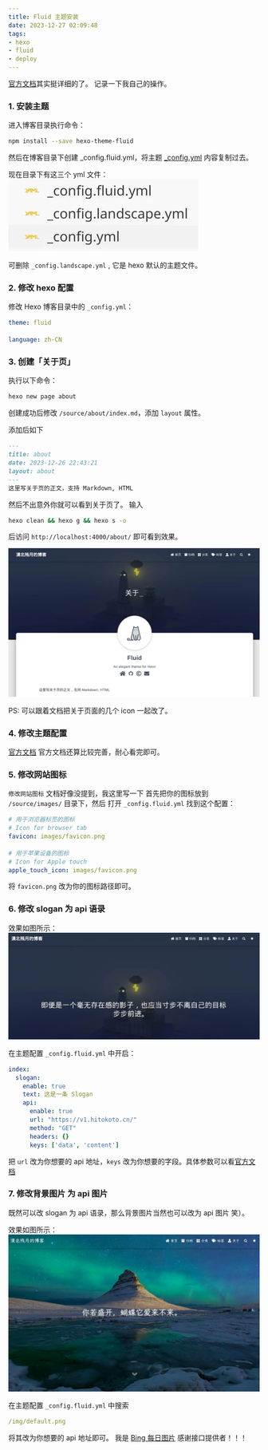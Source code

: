 ```yaml
---
title: Fluid 主题安装
date: 2023-12-27 02:09:48
tags:
- hexo
- fluid
- deploy
---
```


[官方文档](https://hexo.fluid-dev.com/docs/start)其实挺详细的了。
记录一下我自己的操作。

### 1. 安装主题
进入博客目录执行命令：
```bash
npm install --save hexo-theme-fluid
```
然后在博客目录下创建 _config.fluid.yml，将主题 [_config.yml](https://github.com/fluid-dev/hexo-theme-fluid/blob/master/_config.yml) 内容复制过去。

现在目录下有这三个 yml 文件：
![yml-files.webp](../images/Fluid-theme-installation/yml-files.webp)

可删除 `_config.landscape.yml` , 它是 hexo 默认的主题文件。

### 2. 修改 hexo 配置

修改 Hexo 博客目录中的 `_config.yml`：
```yml
theme: fluid

language: zh-CN
```

### 3. 创建「关于页」

执行以下命令：
```bash
hexo new page about
```

创建成功后修改 `/source/about/index.md`，添加 `layout` 属性。

添加后如下

```md
---
title: about
date: 2023-12-26 22:43:21
layout: about
---
这里写关于页的正文，支持 Markdown, HTML
```
然后不出意外你就可以看到关于页了。
输入
```bash
hexo clean && hexo g && hexo s -o
```

后访问 `http://localhost:4000/about/` 即可看到效果。

![ablout.webp](../images/Fluid-theme-installation/about.webp)

PS: 可以跟着文档把关于页面的几个 icon 一起改了。

### 4. 修改主题配置

[官方文档](https://hexo.fluid-dev.com/docs/guide/)
官方文档还算比较完善，耐心看完即可。

### 5. 修改网站图标
`修改网站图标` 文档好像没提到，我这里写一下
首先把你的图标放到 `/source/images/` 目录下，然后
打开 `_config.fluid.yml` 找到这个配置：
```yml
# 用于浏览器标签的图标
# Icon for browser tab
favicon: images/favicon.png

# 用于苹果设备的图标
# Icon for Apple touch
apple_touch_icon: images/favicon.png
```
将 `favicon.png` 改为你的图标路径即可。

### 6. 修改 slogan 为 api 语录
效果如图所示：
![api-slogan.webp](../images/Fluid-theme-installation/api-slogan.webp)

在主题配置 `_config.fluid.yml` 中开启：
```yml
index:
  slogan:
    enable: true
    text: 这是一条 Slogan
    api:
      enable: true
      url: "https://v1.hitokoto.cn/"
      method: "GET"
      headers: {}
      keys: ['data', 'content']
```
把 `url` 改为你想要的 api 地址，`keys` 改为你想要的字段。具体参数可以看[官方文档](https://hexo.fluid-dev.com/docs/guide/#slogan-%E6%89%93%E5%AD%97%E6%9C%BA)

### 7. 修改背景图片 为 api 图片
既然可以改 slogan 为 api 语录，那么背景图片当然也可以改为 api 图片 笑）。

效果如图所示：
![api-bg.webp](../images/Fluid-theme-installation/api-bg.webp)

在主题配置 `_config.fluid.yml` 中搜索
```yml
/img/default.png
```
将其改为你想要的 api 地址即可。
我是 [Bing 每日图片](https://api.vvhan.com/api/bing?size=1920x1080)
感谢接口提供者！！！
